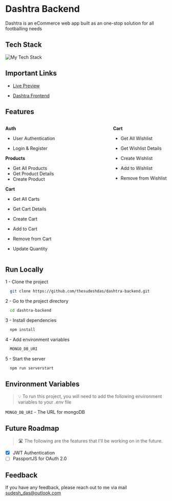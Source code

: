 # Dashtra Backend

Dashtra is an eCommerce web app built as an one-stop solution for all footballing needs

## Tech Stack

<img src="https://github-readme-tech-stack.vercel.app/api/cards?showBorder=false&lineCount=1&hideBg=true&hideTitle=true&line1=mongoDB,MongoDB,47A248;node.js,Node.JS,339933;express,express,000000;" alt="My Tech Stack" />

## Important Links

- [Live Preview](https://dashtra.netlify.app/)

- [Dashtra Frontend](https://github.com/thesudeshdas/dashtra)

## Features

<div style="display: flex; width: 100%; justify-content: space-between;"> 
  <div>
  
**Auth**

- User Authentication

- Login & Register

**Products**

- Get All Products
- Get Product Details
- Create Product

**Cart**

- Get All Carts
- Get Cart Details
- Create Cart
- Add to Cart
- Remove from Cart
- Update Quantity

  </div>

  <div>

**Cart**

- Get All Wishlist
- Get Wishlist Details
- Create Wishlist
- Add to Wishlist
- Remove from Wishlist

  </div>

</div>

## Run Locally

1 - Clone the project

```bash
  git clone https://github.com/thesudeshdas/dashtra-backend.git
```

2 - Go to the project directory

```bash
  cd dashtra-backend
```

3 - Install dependencies

```bash
  npm install
```

4 - Add environment variables

```bash
  MONGO_DB_URI
```

5 - Start the server

```bash
  npm run serverstart
```

## Environment Variables

> 💡 To run this project, you will need to add the following environment variables to your .env file

`MONGO_DB_URI` - The URL for mongoDB

## Future Roadmap

> 🛣️ The following are the features that I'll be working on in the future.

- [x] JWT Authentication
- [ ] PassportJS for OAuth 2.0

## Feedback

If you have any feedback, please reach out to me via mail [sudesh_das@outlook.com](mailto:sudesh_das@outlook.com)
